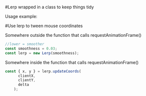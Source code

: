 #Lerp wrapped in a class to keep things tidy

Usage example:

#Use lerp to tween mouse coordinates

Somewhere outside the function that calls requestAnimationFrame()
```ts
//lower = smoother
const smoothness = 0.03;
const lerp = new Lerp(smoothness);
```

Somewhere inside the function that calls requestAnimationFrame()
```ts
const { x, y } = lerp.updateCoords(
      clientX,
      clientY,
      delta
    );
```

